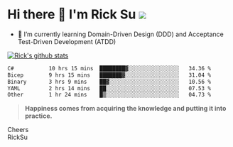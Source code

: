 # Hi there 👋 I'm Rick Su ![](https://komarev.com/ghpvc/?username=ricksu978)
<!--
**ricksu978/ricksu978** is a ✨ _special_ ✨ repository because its `README.md` (this file) appears on your GitHub profile.

Here are some ideas to get you started:

- 🔭 I’m currently working on ...
-->
- 🌱 I’m currently learning Domain-Driven Design (DDD) and Acceptance Test-Driven Development (ATDD)
<!--
- 👯 I’m looking to collaborate on ...
- 🤔 I’m looking for help with ...
- 💬 Ask me about ...
- 📫 How to reach me: ...
- 😄 Pronouns: ...
- ⚡ Fun fact: ...
-->
[![Rick's github stats](https://github-readme-stats.vercel.app/api?username=ricksu978&theme=dark)](https://github.com/ricksu978/ricksu978)

<!--START_SECTION:waka-->

```txt
C#           10 hrs 15 mins  ████████▓░░░░░░░░░░░░░░░░   34.36 %
Bicep        9 hrs 15 mins   ███████▓░░░░░░░░░░░░░░░░░   31.04 %
Binary       3 hrs 9 mins    ██▓░░░░░░░░░░░░░░░░░░░░░░   10.56 %
YAML         2 hrs 14 mins   ██░░░░░░░░░░░░░░░░░░░░░░░   07.53 %
Other        1 hr 24 mins    █▒░░░░░░░░░░░░░░░░░░░░░░░   04.73 %
```

<!--END_SECTION:waka-->

> **Happiness comes from acquiring the knowledge and putting it into practice.**

Cheers  
RickSu 
